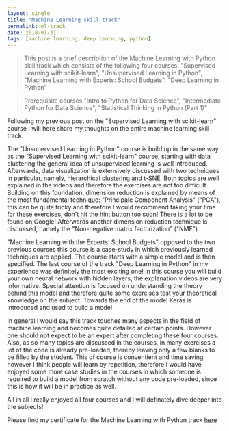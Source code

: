```yaml
---
layout: single
title: "Machine Learning skill track"
permalink: ml-track
date: 2018-01-31
tags: [machine learning, deep learning, python]
---
```


> This post is a brief description of the Machine Learning with Python skill track which consists of the following four courses:
> "Supervised Learning with scikit-learn", "Unsupervised Learning in Python", "Machine Learning with Experts: School Budgets", 
>"Deep Learning in Python"

> Prerequisite courses "Intro to Python for Data Science", "Intermediate Python for Data Science", "Statistical Thinking in Python (Part 1)"

Following my previous post on the "Supervised Learning with scikit-learn" course I will here share my thoughts on the entire machine learning skill track.

The "Unsupervised Learning in Python" course is build up in the same way as the "Supervised Learning with scikit-learn" course, starting with data clustering the general idea of unsupervised learning
is well introduced. Afterwards, data visualization is extensively discussed with two techniques in particular, namely, hierarchical clustering and t-SNE. 
Both topics are well explained in the videos and therefore the exercises are not too difficult. Building on this foundation, dimension reduction is explained by means of the most fundamental technique: 
"Principale Component Analysis" ("PCA"), this can be quite tricky and therefore I would recommend taking your time for these exercises, don't hit the hint button too soon! There is 
a lot to be found on Google! Afterwards another dimension reduction technique is discussed, namely the "Non-negative matrix factorization" ("NMF")

"Machine Learning with the Experts: School Budgets" opposed to the two previous courses this course is a case-study in which previously learned
techniques are applied. The course starts with a simple model and is then specified. The last course of the track "Deep Learning in Python" in my experience was
definitely the most exciting one! In this course you will build your own neural network with hidden layers, the explanation videos are very informative. Special attention is 
focused on understanding the theory behind this model and therefore quite some exercises test your theoretical knowledge on the subject. Towards the end of the model Keras is introduced and 
used to build a model.

In general I would say this track touches many aspects in the field of machine learning and becomes quite detailed at certain points. However
one should not expect to be an expert after completing these four courses. Also, as so many topics are discussed in the courses, in many exercises
a lot of the code is already pre-loaded, thereby leaving only a few blanks to be filled by the student. This of course is conventient and time saving, however
I think people will learn by repetition, therefore I would have enjoyed some more case studies in the courses in which someone is required to build a model from 
scratch without any code pre-loaded, since this is how it will be in practice as well.

All in all I really enjoyed all four courses and I will definately dive deeper into the subjects!

Please find my certificate for the Machine Learning with Python track [here](https://github.com/Thijsq/Datacamp/raw/master/Machine%20Learning%20with%20Python%20Track.pdf)

